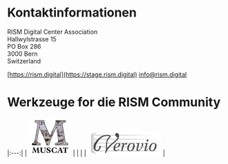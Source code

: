 # Kontaktinformationen

RISM Digital Center Association  
Hallwylstrasse 15  
PO Box 286  
3000 Bern  
Switzerland  

[https://rism.digital](https://stage.rism.digital)
[info@rism.digital](mailto:info@rism.digital)

# Werkzeuge for die RISM Community

|:---:|
| ![Muscat](/images/digital-center/muscat.png) |
| |
| ![Verovio](/images/digital-center/verovio.png) |
